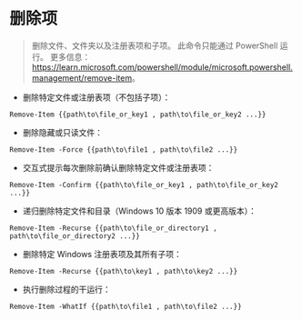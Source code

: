 # 删除项

> 删除文件、文件夹以及注册表项和子项。
> 此命令只能通过 PowerShell 运行。
> 更多信息：<https://learn.microsoft.com/powershell/module/microsoft.powershell.management/remove-item>。

- 删除特定文件或注册表项（不包括子项）：

`Remove-Item {{path\to\file_or_key1 , path\to\file_or_key2 ...}}`

- 删除隐藏或只读文件：

`Remove-Item -Force {{path\to\file1 , path\to\file2 ...}}`

- 交互式提示每次删除前确认删除特定文件或注册表项：

`Remove-Item -Confirm {{path\to\file_or_key1 , path\to\file_or_key2 ...}}`

- 递归删除特定文件和目录（Windows 10 版本 1909 或更高版本）：

`Remove-Item -Recurse {{path\to\file_or_directory1 , path\to\file_or_directory2 ...}}`

- 删除特定 Windows 注册表项及其所有子项：

`Remove-Item -Recurse {{path\to\key1 , path\to\key2 ...}}`

- 执行删除过程的干运行：

`Remove-Item -WhatIf {{path\to\file1 , path\to\file2 ...}}`